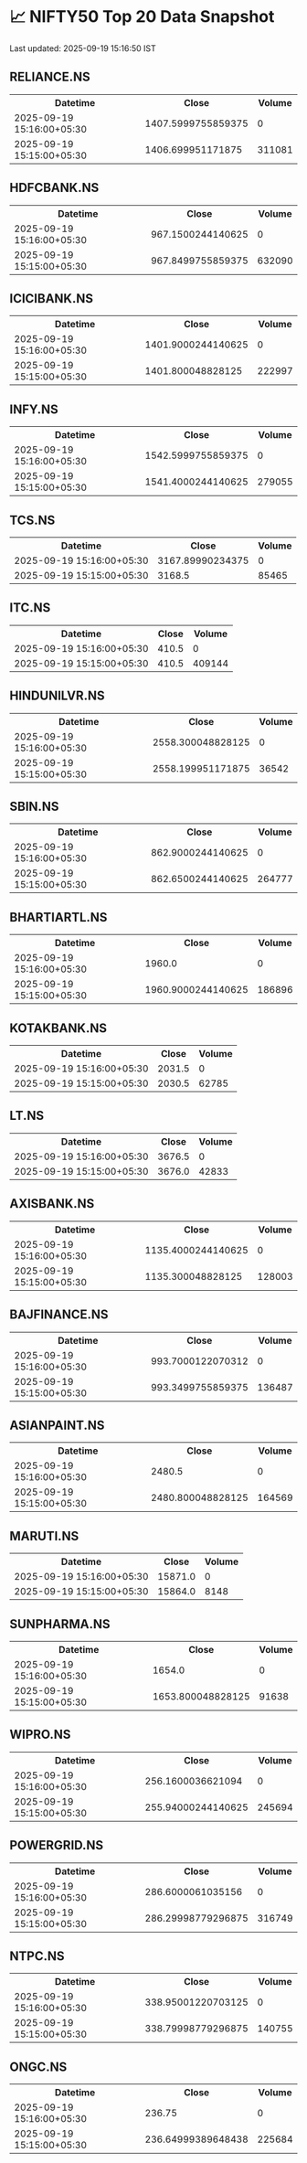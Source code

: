 # 📈 NIFTY50 Top 20 Data Snapshot

Last updated: 2025-09-19 15:16:50 IST

## RELIANCE.NS

<table>
  <tr><th>Datetime</th><th>Close</th><th>Volume</th></tr>
  <tr><td>2025-09-19 15:16:00+05:30</td><td>1407.5999755859375</td><td>0</td></tr>
  <tr><td>2025-09-19 15:15:00+05:30</td><td>1406.699951171875</td><td>311081</td></tr>
</table>

## HDFCBANK.NS

<table>
  <tr><th>Datetime</th><th>Close</th><th>Volume</th></tr>
  <tr><td>2025-09-19 15:16:00+05:30</td><td>967.1500244140625</td><td>0</td></tr>
  <tr><td>2025-09-19 15:15:00+05:30</td><td>967.8499755859375</td><td>632090</td></tr>
</table>

## ICICIBANK.NS

<table>
  <tr><th>Datetime</th><th>Close</th><th>Volume</th></tr>
  <tr><td>2025-09-19 15:16:00+05:30</td><td>1401.9000244140625</td><td>0</td></tr>
  <tr><td>2025-09-19 15:15:00+05:30</td><td>1401.800048828125</td><td>222997</td></tr>
</table>

## INFY.NS

<table>
  <tr><th>Datetime</th><th>Close</th><th>Volume</th></tr>
  <tr><td>2025-09-19 15:16:00+05:30</td><td>1542.5999755859375</td><td>0</td></tr>
  <tr><td>2025-09-19 15:15:00+05:30</td><td>1541.4000244140625</td><td>279055</td></tr>
</table>

## TCS.NS

<table>
  <tr><th>Datetime</th><th>Close</th><th>Volume</th></tr>
  <tr><td>2025-09-19 15:16:00+05:30</td><td>3167.89990234375</td><td>0</td></tr>
  <tr><td>2025-09-19 15:15:00+05:30</td><td>3168.5</td><td>85465</td></tr>
</table>

## ITC.NS

<table>
  <tr><th>Datetime</th><th>Close</th><th>Volume</th></tr>
  <tr><td>2025-09-19 15:16:00+05:30</td><td>410.5</td><td>0</td></tr>
  <tr><td>2025-09-19 15:15:00+05:30</td><td>410.5</td><td>409144</td></tr>
</table>

## HINDUNILVR.NS

<table>
  <tr><th>Datetime</th><th>Close</th><th>Volume</th></tr>
  <tr><td>2025-09-19 15:16:00+05:30</td><td>2558.300048828125</td><td>0</td></tr>
  <tr><td>2025-09-19 15:15:00+05:30</td><td>2558.199951171875</td><td>36542</td></tr>
</table>

## SBIN.NS

<table>
  <tr><th>Datetime</th><th>Close</th><th>Volume</th></tr>
  <tr><td>2025-09-19 15:16:00+05:30</td><td>862.9000244140625</td><td>0</td></tr>
  <tr><td>2025-09-19 15:15:00+05:30</td><td>862.6500244140625</td><td>264777</td></tr>
</table>

## BHARTIARTL.NS

<table>
  <tr><th>Datetime</th><th>Close</th><th>Volume</th></tr>
  <tr><td>2025-09-19 15:16:00+05:30</td><td>1960.0</td><td>0</td></tr>
  <tr><td>2025-09-19 15:15:00+05:30</td><td>1960.9000244140625</td><td>186896</td></tr>
</table>

## KOTAKBANK.NS

<table>
  <tr><th>Datetime</th><th>Close</th><th>Volume</th></tr>
  <tr><td>2025-09-19 15:16:00+05:30</td><td>2031.5</td><td>0</td></tr>
  <tr><td>2025-09-19 15:15:00+05:30</td><td>2030.5</td><td>62785</td></tr>
</table>

## LT.NS

<table>
  <tr><th>Datetime</th><th>Close</th><th>Volume</th></tr>
  <tr><td>2025-09-19 15:16:00+05:30</td><td>3676.5</td><td>0</td></tr>
  <tr><td>2025-09-19 15:15:00+05:30</td><td>3676.0</td><td>42833</td></tr>
</table>

## AXISBANK.NS

<table>
  <tr><th>Datetime</th><th>Close</th><th>Volume</th></tr>
  <tr><td>2025-09-19 15:16:00+05:30</td><td>1135.4000244140625</td><td>0</td></tr>
  <tr><td>2025-09-19 15:15:00+05:30</td><td>1135.300048828125</td><td>128003</td></tr>
</table>

## BAJFINANCE.NS

<table>
  <tr><th>Datetime</th><th>Close</th><th>Volume</th></tr>
  <tr><td>2025-09-19 15:16:00+05:30</td><td>993.7000122070312</td><td>0</td></tr>
  <tr><td>2025-09-19 15:15:00+05:30</td><td>993.3499755859375</td><td>136487</td></tr>
</table>

## ASIANPAINT.NS

<table>
  <tr><th>Datetime</th><th>Close</th><th>Volume</th></tr>
  <tr><td>2025-09-19 15:16:00+05:30</td><td>2480.5</td><td>0</td></tr>
  <tr><td>2025-09-19 15:15:00+05:30</td><td>2480.800048828125</td><td>164569</td></tr>
</table>

## MARUTI.NS

<table>
  <tr><th>Datetime</th><th>Close</th><th>Volume</th></tr>
  <tr><td>2025-09-19 15:16:00+05:30</td><td>15871.0</td><td>0</td></tr>
  <tr><td>2025-09-19 15:15:00+05:30</td><td>15864.0</td><td>8148</td></tr>
</table>

## SUNPHARMA.NS

<table>
  <tr><th>Datetime</th><th>Close</th><th>Volume</th></tr>
  <tr><td>2025-09-19 15:16:00+05:30</td><td>1654.0</td><td>0</td></tr>
  <tr><td>2025-09-19 15:15:00+05:30</td><td>1653.800048828125</td><td>91638</td></tr>
</table>

## WIPRO.NS

<table>
  <tr><th>Datetime</th><th>Close</th><th>Volume</th></tr>
  <tr><td>2025-09-19 15:16:00+05:30</td><td>256.1600036621094</td><td>0</td></tr>
  <tr><td>2025-09-19 15:15:00+05:30</td><td>255.94000244140625</td><td>245694</td></tr>
</table>

## POWERGRID.NS

<table>
  <tr><th>Datetime</th><th>Close</th><th>Volume</th></tr>
  <tr><td>2025-09-19 15:16:00+05:30</td><td>286.6000061035156</td><td>0</td></tr>
  <tr><td>2025-09-19 15:15:00+05:30</td><td>286.29998779296875</td><td>316749</td></tr>
</table>

## NTPC.NS

<table>
  <tr><th>Datetime</th><th>Close</th><th>Volume</th></tr>
  <tr><td>2025-09-19 15:16:00+05:30</td><td>338.95001220703125</td><td>0</td></tr>
  <tr><td>2025-09-19 15:15:00+05:30</td><td>338.79998779296875</td><td>140755</td></tr>
</table>

## ONGC.NS

<table>
  <tr><th>Datetime</th><th>Close</th><th>Volume</th></tr>
  <tr><td>2025-09-19 15:16:00+05:30</td><td>236.75</td><td>0</td></tr>
  <tr><td>2025-09-19 15:15:00+05:30</td><td>236.64999389648438</td><td>225684</td></tr>
</table>


